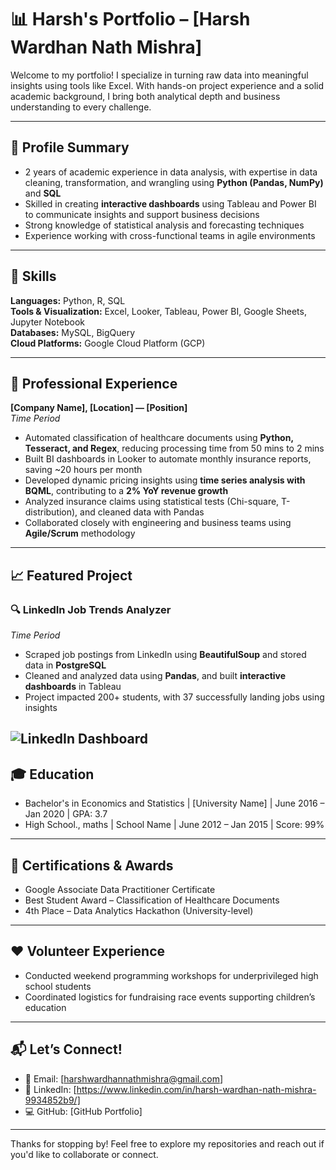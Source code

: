 # 📊 Harsh's Portfolio – [Harsh Wardhan Nath Mishra]

Welcome to my portfolio! I specialize in turning raw data into meaningful insights using tools like Excel. With hands-on project experience and a solid academic background, I bring both analytical depth and business understanding to every challenge.

---

## 👤 Profile Summary

- 2 years of academic experience in data analysis, with expertise in data cleaning, transformation, and wrangling using **Python (Pandas, NumPy)** and **SQL**
- Skilled in creating **interactive dashboards** using Tableau and Power BI to communicate insights and support business decisions
- Strong knowledge of statistical analysis and forecasting techniques
- Experience working with cross-functional teams in agile environments

---

## 🧠 Skills

**Languages:** Python, R, SQL  
**Tools & Visualization:** Excel, Looker, Tableau, Power BI, Google Sheets, Jupyter Notebook  
**Databases:** MySQL, BigQuery  
**Cloud Platforms:** Google Cloud Platform (GCP)

---

## 💼 Professional Experience

**[Company Name], [Location] — [Position]**  
*Time Period*

- Automated classification of healthcare documents using **Python, Tesseract, and Regex**, reducing processing time from 50 mins to 2 mins
- Built BI dashboards in Looker to automate monthly insurance reports, saving ~20 hours per month
- Developed dynamic pricing insights using **time series analysis with BQML**, contributing to a **2% YoY revenue growth**
- Analyzed insurance claims using statistical tests (Chi-square, T-distribution), and cleaned data with Pandas
- Collaborated closely with engineering and business teams using **Agile/Scrum** methodology

---

## 📈 Featured Project

### 🔍 LinkedIn Job Trends Analyzer  
*Time Period*

- Scraped job postings from LinkedIn using **BeautifulSoup** and stored data in **PostgreSQL**
- Cleaned and analyzed data using **Pandas**, and built **interactive dashboards** in Tableau
- Project impacted 200+ students, with 37 successfully landing jobs using insights

![LinkedIn Dashboard](/images/image1.png)
---

## 🎓 Education

- Bachelor's in Economics and Statistics | [University Name] | June 2016 – Jan 2020 | GPA: 3.7
- High School., maths | School Name | June 2012 – Jan 2015 | Score: 99%

---

## 📜 Certifications & Awards

- Google Associate Data Practitioner Certificate  
- Best Student Award – Classification of Healthcare Documents  
- 4th Place – Data Analytics Hackathon (University-level)

---

## ❤️ Volunteer Experience

- Conducted weekend programming workshops for underprivileged high school students
- Coordinated logistics for fundraising race events supporting children’s education

---

## 📬 Let’s Connect!

- 📧 Email: [harshwardhannathmishra@gmail.com]
- 🔗 LinkedIn: [https://www.linkedin.com/in/harsh-wardhan-nath-mishra-9934852b9/]
- 💻 GitHub: [GitHub Portfolio]

---

Thanks for stopping by! Feel free to explore my repositories and reach out if you'd like to collaborate or connect.


